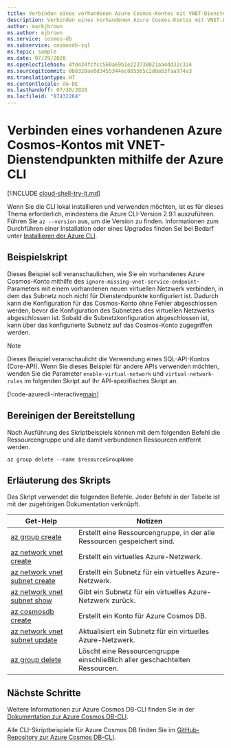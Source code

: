 ```yaml
---
title: Verbinden eines vorhandenen Azure Cosmos-Kontos mit VNET-Dienstendpunkten
description: Verbinden eines vorhandenen Azure Cosmos-Kontos mit VNET-Dienstendpunkten
author: markjbrown
ms.author: mjbrown
ms.service: cosmos-db
ms.subservice: cosmosdb-sql
ms.topic: sample
ms.date: 07/29/2020
ms.openlocfilehash: 4fd434fcfcc560a69b1e223730021aa4dd32c334
ms.sourcegitcommit: 0b8320ae0d3455344ec8855b5c2d0ab3faa974a3
ms.translationtype: HT
ms.contentlocale: de-DE
ms.lasthandoff: 07/30/2020
ms.locfileid: "87432264"
---
```

# <a name="connect-an-existing-azure-cosmos-account-with-virtual-network-service-endpoints-using-azure-cli"></a>Verbinden eines vorhandenen Azure Cosmos-Kontos mit VNET-Dienstendpunkten mithilfe der Azure CLI

[!INCLUDE [cloud-shell-try-it.md](../../../../../includes/cloud-shell-try-it.md)]

Wenn Sie die CLI lokal installieren und verwenden möchten, ist es für dieses Thema erforderlich, mindestens die Azure CLI-Version 2.9.1 auszuführen. Führen Sie `az --version` aus, um die Version zu finden. Informationen zum Durchführen einer Installation oder eines Upgrades finden Sei bei Bedarf unter [Installieren der Azure CLI](/cli/azure/install-azure-cli).

## <a name="sample-script"></a>Beispielskript

Dieses Beispiel soll veranschaulichen, wie Sie ein vorhandenes Azure Cosmos-Konto mithilfe des `ignore-missing-vnet-service-endpoint`-Parameters mit einem vorhandenen neuen virtuellen Netzwerk verbinden, in dem das Subnetz noch nicht für Dienstendpunkte konfiguriert ist. Dadurch kann die Konfiguration für das Cosmos-Konto ohne Fehler abgeschlossen werden, bevor die Konfiguration des Subnetzes des virtuellen Netzwerks abgeschlossen ist. Sobald die Subnetzkonfiguration abgeschlossen ist, kann über das konfigurierte Subnetz auf das Cosmos-Konto zugegriffen werden.

> [!NOTE]
> Dieses Beispiel veranschaulicht die Verwendung eines SQL-API-Kontos (Core-API). Wenn Sie dieses Beispiel für andere APIs verwenden möchten, wenden Sie die Parameter `enable-virtual-network` und `virtual-network-rules` im folgenden Skript auf Ihr API-spezifisches Skript an.

[!code-azurecli-interactive[main](../../../../../cli_scripts/cosmosdb/common/service-endpoints-ignore-missing-vnet.sh "Create an Azure Cosmos account with service endpoints.")]

## <a name="clean-up-deployment"></a>Bereinigen der Bereitstellung

Nach Ausführung des Skriptbeispiels können mit dem folgenden Befehl die Ressourcengruppe und alle damit verbundenen Ressourcen entfernt werden.

```azurecli-interactive
az group delete --name $resourceGroupName
```

## <a name="script-explanation"></a>Erläuterung des Skripts

Das Skript verwendet die folgenden Befehle. Jeder Befehl in der Tabelle ist mit der zugehörigen Dokumentation verknüpft.

| Get-Help | Notizen |
|---|---|
| [az group create](/cli/azure/group#az-group-create) | Erstellt eine Ressourcengruppe, in der alle Ressourcen gespeichert sind. |
| [az network vnet create](/cli/azure/network/vnet#az-network-vnet-create) | Erstellt ein virtuelles Azure-Netzwerk. |
| [az network vnet subnet create](/cli/azure/network/vnet/subnet#az-network-vnet-subnet-create) | Erstellt ein Subnetz für ein virtuelles Azure-Netzwerk. |
| [az network vnet subnet show](/cli/azure/network/vnet/subnet#az-network-vnet-subnet-show) | Gibt ein Subnetz für ein virtuelles Azure-Netzwerk zurück. |
| [az cosmosdb create](/cli/azure/cosmosdb#az-cosmosdb-create) | Erstellt ein Konto für Azure Cosmos DB. |
| [az network vnet subnet update](/cli/azure/network/vnet/subnet#az-network-vnet-subnet-update) | Aktualisiert ein Subnetz für ein virtuelles Azure-Netzwerk. |
| [az group delete](/cli/azure/resource#az-resource-delete) | Löscht eine Ressourcengruppe einschließlich aller geschachtelten Ressourcen. |

## <a name="next-steps"></a>Nächste Schritte

Weitere Informationen zur Azure Cosmos DB-CLI finden Sie in der [Dokumentation zur Azure Cosmos DB-CLI](/cli/azure/cosmosdb).

Alle CLI-Skriptbeispiele für Azure Cosmos DB finden Sie im [GitHub-Repository zur Azure Cosmos DB-CLI](https://github.com/Azure-Samples/azure-cli-samples/tree/master/cosmosdb).
